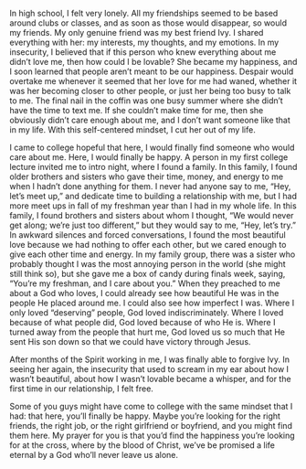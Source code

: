 In high school, I felt very lonely. All my friendships seemed to be based around clubs or classes, and as soon as those 
would disappear, so would my friends. My only genuine friend was my best friend Ivy. I shared everything with her: my 
interests, my thoughts, and my emotions. In my insecurity, I believed that if this person who knew everything about me 
didn’t love me, then how could I be lovable? She became my happiness, and I soon learned that people aren’t meant to be 
our happiness. Despair would overtake me whenever it seemed that her love for me had waned, whether it was her becoming 
closer to other people, or just her being too busy to talk to me. The final nail in the coffin was one busy summer where 
she didn’t have the time to text me. If she couldn’t make time for me, then she obviously didn’t care enough about me, 
and I don’t want someone like that in my life. With this self-centered mindset, I cut her out of my life.  

I came to college hopeful that here, I would finally find someone who would care about me. Here, I would finally be happy. 
A person in my first college lecture invited me to intro night, where I found a family. In this family, I found older 
brothers and sisters who gave their time, money, and energy to me when I hadn’t done anything for them. I never had anyone 
say to me, “Hey, let’s meet up,” and dedicate time to building a relationship with me, but I had more meet ups in fall of 
my freshman year than I had in my whole life. In this family, I found brothers and sisters about whom I thought, “We would 
never get along; we’re just too different,” but they would say to me, “Hey, let’s try.”  In awkward silences and forced 
conversations, I found the most beautiful love because we had nothing to offer each other, but we cared enough to give 
each other time and energy. In my family group, there was a sister who probably thought I was the most annoying person in 
the world (she might still think so), but she gave me a box of candy during finals week, saying, “You’re my freshman, and 
I care about you.” When they preached to me about a God who loves, I could already see how beautiful He was in the people 
He placed around me. I could also see how imperfect I was. Where I only loved “deserving” people, God loved indiscriminately. 
Where I loved because of what people did, God loved because of who He is. Where I turned away from the people that hurt me, 
God loved us so much that He sent His son down so that we could have victory through Jesus. 

After months of the Spirit working in me, I was finally able to forgive Ivy. In seeing her again, the insecurity that used 
to scream in my ear about how I wasn’t beautiful, about how I wasn’t lovable became a whisper, and for the first time in our 
relationship, I felt free.

Some of you guys might have come to college with the same mindset that I had: that here, you’ll finally be happy. Maybe 
you’re looking for the right friends, the right job, or the right girlfriend or boyfriend, and you might find them here. 
My prayer for you is that you’d find the happiness you’re looking for at the cross, where by the blood of Christ, we’ve 
be promised a life eternal by a God who’ll never leave us alone. 
